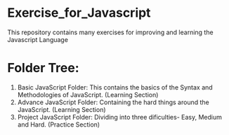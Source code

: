 # Exercise_for_Javascript
This repository contains many exercises for improving and learning the Javascript Language

# Folder Tree:
1. Basic JavaScript Folder: This contains the basics of the Syntax and Methodologies of JavaScript. (Learning Section)
2. Advance JavaScript Folder: Containing the hard things around the JavaScript. (Learning Section)
3. Project JavaScript Folder: Dividing into three dificulties- Easy, Medium and Hard. (Practice Section)
